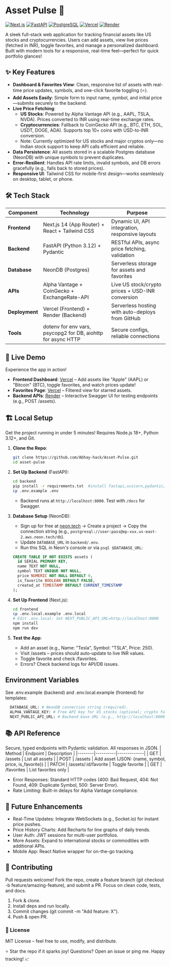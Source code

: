 # Asset Pulse 🚀

[![Next.js](https://img.shields.io/badge/Next.js-14.2.3-black?style=flat&logo=next.js)](https://nextjs.org/)
[![FastAPI](https://img.shields.io/badge/FastAPI-0.104.1-blue?style=flat&logo=fastapi)](https://fastapi.tiangolo.com/)
[![PostgreSQL](https://img.shields.io/badge/PostgreSQL-16-green?style=flat&logo=postgresql)](https://www.postgresql.org/)
[![Vercel](https://img.shields.io/badge/Vercel-Deployed-orange?style=flat&logo=vercel)](https://vercel.com)
[![Render](https://img.shields.io/badge/Render-Deployed-red?style=flat&logo=render)](https://render.com)

A sleek full-stack web application for tracking financial assets like US stocks and cryptocurrencies. Users can add assets, view live prices (fetched in INR), toggle favorites, and manage a personalized dashboard. Built with modern tools for a responsive, real-time feel—perfect for quick portfolio glances!

## ✨ Key Features
- **Dashboard & Favorites View**: Clean, responsive list of assets with real-time price updates, symbols, and one-click favorite toggling (⭐).
- **Add Assets Easily**: Simple form to input name, symbol, and initial price—submits securely to the backend.
- **Live Price Fetching**:
  - **US Stocks**: Powered by Alpha Vantage API (e.g., AAPL, TSLA, NVDA). Prices converted to INR using real-time exchange rates.
  - **Cryptocurrencies**: Fallback to CoinGecko API (e.g., BTC, ETH, SOL, USDT, DOGE, ADA). Supports top 10+ coins with USD-to-INR conversion.
  - Note: Currently optimized for US stocks and major cryptos only—no Indian stock support to keep API calls efficient and reliable.
- **Data Persistence**: All assets stored in a scalable Postgres database (NeonDB) with unique symbols to prevent duplicates.
- **Error-Resilient**: Handles API rate limits, invalid symbols, and DB errors gracefully (e.g., falls back to stored prices).
- **Responsive UI**: Tailwind CSS for mobile-first design—works seamlessly on desktop, tablet, or phone.

## 🛠 Tech Stack
| Component | Technology | Purpose |
|-----------|------------|---------|
| **Frontend** | Next.js 14 (App Router) + React + Tailwind CSS | Dynamic UI, API integration, responsive layouts |
| **Backend** | FastAPI (Python 3.12) + Pydantic | RESTful APIs, async price fetching, validation |
| **Database** | NeonDB (Postgres) | Serverless storage for assets and favorites |
| **APIs** | Alpha Vantage + CoinGecko + ExchangeRate-API | Live US stock/crypto prices + USD-INR conversion |
| **Deployment** | Vercel (Frontend) + Render (Backend) | Serverless hosting with auto-deploys from GitHub |
| **Tools** | dotenv for env vars, psycopg2 for DB, aiohttp for async HTTP | Secure configs, reliable connections |

## 🚀 Live Demo
Experience the app in action!

- **Frontend Dashboard**: [Vercel](https://asset-pulse-two.vercel.app/) – Add assets like "Apple" (AAPL) or "Bitcoin" (BTC), toggle favorites, and watch prices update!
- **Favorites Page**: [Vercel](https://asset-pulse-two.vercel.app/favorites) – Filtered view for starred assets.
- **Backend APIs**: [Render](https://asset-pulse.onrender.com/docs) – Interactive Swagger UI for testing endpoints (e.g., POST /assets).

## 🏗 Local Setup
Get the project running in under 5 minutes! Requires Node.js 18+, Python 3.12+, and Git.

1. **Clone the Repo**:
   ```bash
   git clone https://github.com/Abhay-hack/Asset-Pulse.git
   cd asset-pulse
   ```
2. **Set Up Backend** (FastAPI):
     ```bash
     cd backend
     pip install -r requirements.txt  #install fastapi,uvicorn,pydantic,psycopg2-binary,python-dotenv,aiohttp,yfinance==0.2.40,requests==2.31.0,asyncio,alpha-vantage==2.3.1
     cp .env.example .env
     ```
    - Backend runs at `http://localhost:8000`. Test with `/docs` for Swagger.

3. **Database Setup** (NeonDB):
    - Sign up for free at [neon.tech](https://neon.tech) → Create a project → Copy the connection string (e.g., `postgresql://user:pass@ep-xxx.us-east-2.aws.neon.tech/db`).
    - Update `DATABASE_URL` in `backend/.env`.
    - Run this SQL in Neon's console or via `psql $DATABASE_URL`:
    ```sql
    CREATE TABLE IF NOT EXISTS assets (
      id SERIAL PRIMARY KEY,
      name TEXT NOT NULL,
      symbol TEXT UNIQUE NOT NULL,
      price NUMERIC NOT NULL DEFAULT 0,
      is_favorite BOOLEAN DEFAULT FALSE,
      created_at TIMESTAMP DEFAULT CURRENT_TIMESTAMP
    );
    ```
4. **Set Up Frontend** (Next.js):
   ```bash
   cd frontend
   cp .env.local.example .env.local
   # Edit .env.local: Set NEXT_PUBLIC_API_URL=http://localhost:8000
   npm install
   npm run dev
   ```
5. **Test the App**:
   - Add an asset (e.g., Name: "Tesla", Symbol: "TSLA", Price: 250).
   - Visit /assets – prices should auto-update to live INR values.
   - Toggle favorite and check /favorites.
   - Errors? Check backend logs for API/DB issues.

## Environment Variables
See .env.example (backend) and .env.local.example (frontend) for templates:
  ```bash
    DATABASE_URL: # NeonDB connection string (required).
    ALPHA_VANTAGE_KEY: # Free API key for US stocks (optional; crypto fallback works without).
    NEXT_PUBLIC_API_URL: # Backend base URL (e.g., http://localhost:8000 locally).
  ```

## 📚 API Reference
Secure, typed endpoints with Pydantic validation. All responses in JSON.
  | Method | Endpoint | Description |
  |--------|----------|-------------|
  | GET | /assets | List all assets |
  | POST | /assets | Add asset (JSON: {name, symbol, price, is_favorite}) |
  | PATCH | /assets/:id/favorite | Toggle favorite |
  | GET | /favorites | List favorites only |

  - Error Responses: Standard HTTP codes (400: Bad Request, 404: Not Found, 409: Duplicate Symbol, 500: Server Error).
  - Rate Limiting: Built-in delays for Alpha Vantage compliance.

## 🔮 Future Enhancements
  - Real-Time Updates: Integrate WebSockets (e.g., Socket.io) for instant price pushes.
  - Price History Charts: Add Recharts for line graphs of daily trends.
  - User Auth: JWT sessions for multi-user portfolios.
  - More Assets: Expand to international stocks or commodities with additional APIs.
  - Mobile App: React Native wrapper for on-the-go tracking.

## 🤝 Contributing
Pull requests welcome! Fork the repo, create a feature branch (git checkout -b feature/amazing-feature), and submit a PR. Focus on clean code, tests, and docs.
1. Fork & clone.
2. Install deps and run locally.
3. Commit changes (git commit -m "Add feature: X").
4. Push & open PR.

### 📄 License
MIT License – feel free to use, modify, and distribute.

⭐ Star the repo if it sparks joy! Questions? Open an issue or ping me. Happy tracking! 📈
